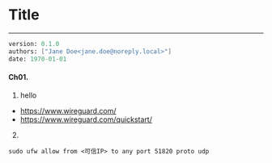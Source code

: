 # Title
---
```meta
version: 0.1.0
authors: ["Jane Doe<jane.doe@noreply.local>"]
date: 1970-01-01
```


#### Ch01. 
1. hello
- https://www.wireguard.com/
- https://www.wireguard.com/quickstart/

2. 
```
sudo ufw allow from <可信IP> to any port 51820 proto udp
```
